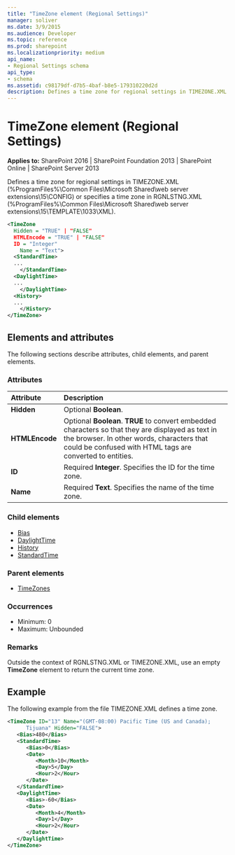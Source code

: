 ```yaml
---
title: "TimeZone element (Regional Settings)"
manager: soliver
ms.date: 3/9/2015
ms.audience: Developer
ms.topic: reference
ms.prod: sharepoint
ms.localizationpriority: medium
api_name:
- Regional Settings schema
api_type:
- schema
ms.assetid: c98179df-d7b5-4baf-b8e5-179310220d2d
description: Defines a time zone for regional settings in TIMEZONE.XML or specifies a time zone in RGNLSTNG.XML.
---
```


# TimeZone element (Regional Settings)

**Applies to:** SharePoint 2016 | SharePoint Foundation 2013 | SharePoint Online | SharePoint Server 2013
  
Defines a time zone for regional settings in TIMEZONE.XML (%ProgramFiles%\Common Files\Microsoft Shared\web server extensions\15\CONFIG) or specifies a time zone in RGNLSTNG.XML (%ProgramFiles%\Common Files\Microsoft Shared\web server extensions\15\TEMPLATE\1033\XML).
  
```XML
<TimeZone
  Hidden = "TRUE" | "FALSE"
  HTMLEncode = "TRUE" | "FALSE"
  ID = "Integer"
    Name = "Text">
  <StandardTime>
  ...
    </StandardTime>
  <DaylightTime>
  ...
    </DaylightTime>
  <History>
  ...
    </History>
</TimeZone>
```

## Elements and attributes

The following sections describe attributes, child elements, and parent elements.

### Attributes

|**Attribute**|**Description**|
|:-----|:-----|
|**Hidden** <br/> |Optional **Boolean**.  <br/> |
|**HTMLEncode** <br/> |Optional **Boolean**. **TRUE** to convert embedded characters so that they are displayed as text in the browser. In other words, characters that could be confused with HTML tags are converted to entities.  <br/> |
|**ID** <br/> |Required **Integer**. Specifies the ID for the time zone.  <br/> |
|**Name** <br/> |Required **Text**. Specifies the name of the time zone.  <br/> |
   
### Child elements

- [Bias](bias-element-regional-settings.md)
- [DaylightTime](daylighttime-element-regional-settings.md)
- [History](history-element-regional-settings.md)
- [StandardTime](standardtime-element-regional-settings.md)
   
### Parent elements

- [TimeZones](timezones-element-regional-settings.md)
   
### Occurrences

- Minimum: 0
- Maximum: Unbounded  
   
### Remarks

Outside the context of RGNLSTNG.XML or TIMEZONE.XML, use an empty **TimeZone** element to return the current time zone. 
  
## Example

The following example from the file TIMEZONE.XML defines a time zone.
  
```XML
<TimeZone ID="13" Name="(GMT-08:00) Pacific Time (US and Canada); 
      Tijuana" Hidden="FALSE">
   <Bias>480</Bias>
   <StandardTime>
      <Bias>0</Bias>
      <Date>
         <Month>10</Month>
         <Day>5</Day>
         <Hour>2</Hour>
      </Date>
   </StandardTime>
   <DaylightTime>
      <Bias>-60</Bias>
      <Date>
         <Month>4</Month>
         <Day>1</Day>
         <Hour>2</Hour>
      </Date>
   </DaylightTime>
</TimeZone>
```


